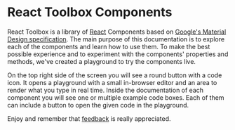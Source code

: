 # React Toolbox Components

React Toolbox is a library of [React](http://facebook.github.io/react/) Components based on [Google's Material Design specification](https://material.google.com/). The main purpose of this documentation is to explore each of the components and learn how to use them. To make the best possible experience and to experiment with the components' properties and methods, we've created a playground to try the components live.

On the top right side of the screen you will see a round button with a code icon. It opens a playground with a small in-browser editor and an area to render what you type in real time. Inside the documentation of each component you will see one or multiple example code boxes. Each of them can include a button to open the given code in the playground.

Enjoy and remember that [feedback](https://github.com/react-toolbox/react-toolbox/issues) is really appreciated.
